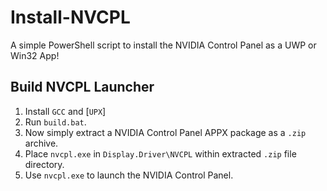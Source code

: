 # Install-NVCPL
A simple PowerShell script to install the NVIDIA Control Panel as a UWP or Win32 App!

## Build NVCPL Launcher
1. Install `GCC` and [`UPX`]
2. Run `build.bat`.
3. Now simply extract a NVIDIA Control Panel APPX package as a `.zip` archive.              
4. Place `nvcpl.exe` in `Display.Driver\NVCPL` within extracted `.zip` file directory.
5. Use `nvcpl.exe` to launch the NVIDIA Control Panel.